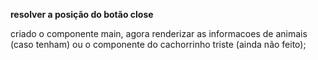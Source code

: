 
**resolver a posição do botão close**

criado o componente main, agora renderizar as informacoes de animais (caso tenham) ou o componente do cachorrinho triste (ainda não feito);
